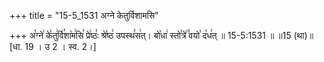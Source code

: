 +++
title = "15-5_1531 अग्ने केतुर्विशामसि"

+++
अ꣡ग्ने꣢ के꣣तु꣢र्वि꣣शा꣡म꣢सि꣣ प्रे꣢ष्ठः꣣ श्रे꣡ष्ठ꣢ उपस्थ꣣स꣢त्। बो꣡धा꣢ स्तो꣣त्रे꣢꣫ वयो꣣ द꣡ध꣢त् ॥ 15-5:1531 ॥ ॥15 (था)॥ [धा. 19 । उ 2 । स्व. 2।]